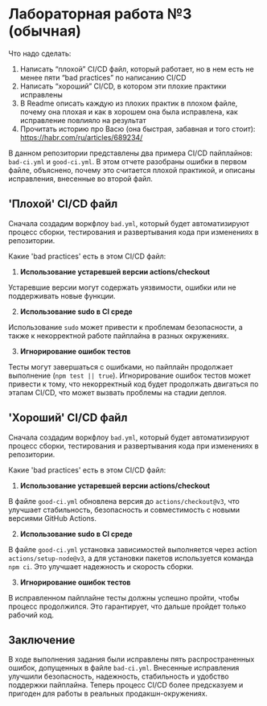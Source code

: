 # Лабораторная работа №3 (обычная)

Что надо сделать:

1. Написать “плохой” CI/CD файл, который работает, но в нем есть не менее пяти “bad practices” по написанию CI/CD
2. Написать “хороший” CI/CD, в котором эти плохие практики исправлены
3. В Readme описать каждую из плохих практик в плохом файле, почему она плохая и как в хорошем она была исправлена, как исправление повлияло на результат
4. Прочитать историю про Васю (она быстрая, забавная и того стоит): https://habr.com/ru/articles/689234/

   

В данном репозитории представлены два примера CI/CD пайплайнов: `bad-ci.yml` и `good-ci.yml`. В этом отчете разобраны ошибки в первом файле, объяснено, почему это считается плохой практикой, и описаны исправления, внесенные во второй файл.

## 'Плохой' CI/CD файл

Сначала создадим воркфлоу `bad.yml`, который будет автоматизируют процесс сборки, тестирования и развертывания кода при изменениях в репозитории.

Какие 'bad practices' есть в этом CI/CD файл:

1. **Использование устаревшей версии actions/checkout**

Устаревшие версии могут содержать уязвимости, ошибки или не поддерживать новые функции.  


2. **Использование sudo в CI среде**

Использование `sudo` может привести к проблемам безопасности, а также к некорректной работе пайплайна в разных окружениях.  


3. **Игнорирование ошибок тестов**
   
Тесты могут завершаться с ошибками, но пайплайн продолжает выполнение (`npm test || true`). Игнорирование ошибок тестов может привести к тому, что некорректный код будет продолжать двигаться по этапам CI/CD, что может вызвать проблемы на стадии деплоя.  



## 'Хороший' CI/CD файл

Сначала создадим воркфлоу `bad.yml`, который будет автоматизируют процесс сборки, тестирования и развертывания кода при изменениях в репозитории.

Какие 'bad practices' есть в этом CI/CD файл:

1. **Использование устаревшей версии actions/checkout**

В файле `good-ci.yml` обновлена версия до `actions/checkout@v3`, что улучшает стабильность, безопасность и совместимость с новыми версиями GitHub Actions.


2. **Использование sudo в CI среде**

В файле `good-ci.yml` установка зависимостей выполняется через action `actions/setup-node@v3`, а для установки пакетов используется команда `npm ci`. Это улучшает надежность и скорость сборки.


3. **Игнорирование ошибок тестов**
    
 В исправленном пайплайне тесты должны успешно пройти, чтобы процесс продолжился. Это гарантирует, что дальше пройдет только рабочий код.



## Заключение

В ходе выполнения задания были исправлены пять распространенных ошибок, допущенных в файле `bad-ci.yml`. Внесенные исправления улучшили безопасность, надежность, стабильность и удобство поддержки пайплайна. Теперь процесс CI/CD более предсказуем и пригоден для работы в реальных продакшн-окружениях.

